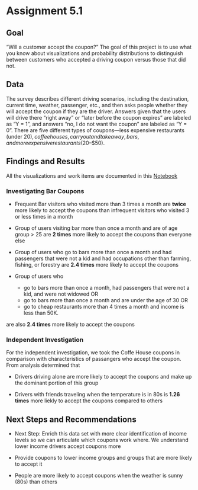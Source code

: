 # Assignment 5.1


## Goal

“Will a customer accept the coupon?” The goal of this project is to use what you know about visualizations and probability distributions to distinguish between customers who accepted a driving coupon versus those that did not.

## Data

The survey describes different driving scenarios, including the destination, current time, weather, passenger, etc., and then asks people whether they will accept the coupon if they are the driver. Answers given that the users will drive there “right away” or “later before the coupon expires” are labeled as “Y = 1”, and answers “no, I do not want the coupon” are labeled as “Y = 0”. There are five different types of coupons—less expensive restaurants (under $20), coffee houses, carry out and take away, bars, and more expensive restaurants ($20–$50).

## Findings and Results 

All the visualizations and work items are documented in this [Notebook](notebook.ipynb) 

### Investigating Bar Coupons

* Frequent Bar visitors who visited more than 3 times a month are **twice** more likely to accept the coupons than infrequent visitors who visited 3 or less times in a month

* Group of users visiting bar more than once a month and are of age group > 25 are **2 times** more likely to accept the coupons than everyone else

* Group of users who go to bars more than once a month and had passengers that were not a kid and had occupations other than farming, fishing, or forestry are **2.4 times** more likely to accept the coupons

* Group of users who 
  * go to bars more than once a month, had passengers that were not a kid, and were not widowed OR
  * go to bars more than once a month and are under the age of 30 OR
  * go to cheap restaurants more than 4 times a month and income is less than 50K.

 are also **2.4 times** more likely to accept the coupons
 
 ### Independent Investigation
 
 For the independent investigation, we took the Coffe House coupons in comparison with characteristics of passangers who accept the coupon. From analysis determined that
 
 * Drivers driving alone are more likely to accept the coupons and make up the dominant portion of this group
 
 * Drivers with friends traveling when the temperature is in 80s is **1.26 times** more liekly to accept the coupons compared to others 


## Next Steps and Recommendations

* Next Step: Enrich this data set with more clear identification of income levels so we can articulate which coupons work where. We understand lower income drivers accept coupons more

* Provide coupons to lower income groups and groups that are more likely to accept it 

* People are more likely to accept coupons when the weather is sunny (80s) than others 
